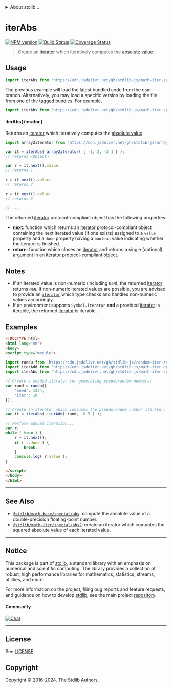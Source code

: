 <!--

@license Apache-2.0

Copyright (c) 2020 The Stdlib Authors.

Licensed under the Apache License, Version 2.0 (the "License");
you may not use this file except in compliance with the License.
You may obtain a copy of the License at

   http://www.apache.org/licenses/LICENSE-2.0

Unless required by applicable law or agreed to in writing, software
distributed under the License is distributed on an "AS IS" BASIS,
WITHOUT WARRANTIES OR CONDITIONS OF ANY KIND, either express or implied.
See the License for the specific language governing permissions and
limitations under the License.

-->


<details>
  <summary>
    About stdlib...
  </summary>
  <p>We believe in a future in which the web is a preferred environment for numerical computation. To help realize this future, we've built stdlib. stdlib is a standard library, with an emphasis on numerical and scientific computation, written in JavaScript (and C) for execution in browsers and in Node.js.</p>
  <p>The library is fully decomposable, being architected in such a way that you can swap out and mix and match APIs and functionality to cater to your exact preferences and use cases.</p>
  <p>When you use stdlib, you can be absolutely certain that you are using the most thorough, rigorous, well-written, studied, documented, tested, measured, and high-quality code out there.</p>
  <p>To join us in bringing numerical computing to the web, get started by checking us out on <a href="https://github.com/stdlib-js/stdlib">GitHub</a>, and please consider <a href="https://opencollective.com/stdlib">financially supporting stdlib</a>. We greatly appreciate your continued support!</p>
</details>

# iterAbs

[![NPM version][npm-image]][npm-url] [![Build Status][test-image]][test-url] [![Coverage Status][coverage-image]][coverage-url] <!-- [![dependencies][dependencies-image]][dependencies-url] -->

> Create an [iterator][mdn-iterator-protocol] which iteratively computes the [absolute value][@stdlib/math/base/special/abs].

<!-- Section to include introductory text. Make sure to keep an empty line after the intro `section` element and another before the `/section` close. -->

<section class="intro">

</section>

<!-- /.intro -->

<!-- Package usage documentation. -->



<section class="usage">

## Usage

```javascript
import iterAbs from 'https://cdn.jsdelivr.net/gh/stdlib-js/math-iter-special-abs@esm/index.mjs';
```
The previous example will load the latest bundled code from the esm branch. Alternatively, you may load a specific version by loading the file from one of the [tagged bundles](https://github.com/stdlib-js/math-iter-special-abs/tags). For example,

```javascript
import iterAbs from 'https://cdn.jsdelivr.net/gh/stdlib-js/math-iter-special-abs@v0.2.2-esm/index.mjs';
```

#### iterAbs( iterator )

Returns an [iterator][mdn-iterator-protocol] which iteratively computes the [absolute value][@stdlib/math/base/special/abs].

```javascript
import array2iterator from 'https://cdn.jsdelivr.net/gh/stdlib-js/array-to-iterator@esm/index.mjs';

var it = iterAbs( array2iterator( [ -1, 2, -3 ] ) );
// returns <Object>

var r = it.next().value;
// returns 1

r = it.next().value;
// returns 2

r = it.next().value;
// returns 3

// ...
```

The returned [iterator][mdn-iterator-protocol] protocol-compliant object has the following properties:

-   **next**: function which returns an [iterator][mdn-iterator-protocol] protocol-compliant object containing the next iterated value (if one exists) assigned to a `value` property and a `done` property having a `boolean` value indicating whether the iterator is finished.
-   **return**: function which closes an [iterator][mdn-iterator-protocol] and returns a single (optional) argument in an [iterator][mdn-iterator-protocol] protocol-compliant object.

</section>

<!-- /.usage -->

<!-- Package usage notes. Make sure to keep an empty line after the `section` element and another before the `/section` close. -->

<section class="notes">

## Notes

-   If an iterated value is non-numeric (including `NaN`), the returned [iterator][mdn-iterator-protocol] returns `NaN`. If non-numeric iterated values are possible, you are advised to provide an [`iterator`][mdn-iterator-protocol] which type checks and handles non-numeric values accordingly.
-   If an environment supports `Symbol.iterator` **and** a provided [iterator][mdn-iterator-protocol] is iterable, the returned [iterator][mdn-iterator-protocol] is iterable.

</section>

<!-- /.notes -->

<!-- Package usage examples. -->

<section class="examples">

## Examples

<!-- eslint no-undef: "error" -->

```html
<!DOCTYPE html>
<html lang="en">
<body>
<script type="module">

import randu from 'https://cdn.jsdelivr.net/gh/stdlib-js/random-iter-randu@esm/index.mjs';
import iterAdd from 'https://cdn.jsdelivr.net/gh/stdlib-js/math-iter-ops-add@esm/index.mjs';
import iterAbs from 'https://cdn.jsdelivr.net/gh/stdlib-js/math-iter-special-abs@esm/index.mjs';

// Create a seeded iterator for generating pseudorandom numbers:
var rand = randu({
    'seed': 1234,
    'iter': 10
});

// Create an iterator which consumes the pseudorandom number iterator:
var it = iterAbs( iterAdd( rand, -0.5 ) );

// Perform manual iteration...
var r;
while ( true ) {
    r = it.next();
    if ( r.done ) {
        break;
    }
    console.log( r.value );
}

</script>
</body>
</html>
```

</section>

<!-- /.examples -->

<!-- Section to include cited references. If references are included, add a horizontal rule *before* the section. Make sure to keep an empty line after the `section` element and another before the `/section` close. -->

<section class="references">

</section>

<!-- /.references -->

<!-- Section for related `stdlib` packages. Do not manually edit this section, as it is automatically populated. -->

<section class="related">

* * *

## See Also

-   <span class="package-name">[`@stdlib/math-base/special/abs`][@stdlib/math/base/special/abs]</span><span class="delimiter">: </span><span class="description">compute the absolute value of a double-precision floating-point number.</span>
-   <span class="package-name">[`@stdlib/math-iter/special/abs2`][@stdlib/math/iter/special/abs2]</span><span class="delimiter">: </span><span class="description">create an iterator which computes the squared absolute value of each iterated value.</span>

</section>

<!-- /.related -->

<!-- Section for all links. Make sure to keep an empty line after the `section` element and another before the `/section` close. -->


<section class="main-repo" >

* * *

## Notice

This package is part of [stdlib][stdlib], a standard library with an emphasis on numerical and scientific computing. The library provides a collection of robust, high performance libraries for mathematics, statistics, streams, utilities, and more.

For more information on the project, filing bug reports and feature requests, and guidance on how to develop [stdlib][stdlib], see the main project [repository][stdlib].

#### Community

[![Chat][chat-image]][chat-url]

---

## License

See [LICENSE][stdlib-license].


## Copyright

Copyright &copy; 2016-2024. The Stdlib [Authors][stdlib-authors].

</section>

<!-- /.stdlib -->

<!-- Section for all links. Make sure to keep an empty line after the `section` element and another before the `/section` close. -->

<section class="links">

[npm-image]: http://img.shields.io/npm/v/@stdlib/math-iter-special-abs.svg
[npm-url]: https://npmjs.org/package/@stdlib/math-iter-special-abs

[test-image]: https://github.com/stdlib-js/math-iter-special-abs/actions/workflows/test.yml/badge.svg?branch=v0.2.2
[test-url]: https://github.com/stdlib-js/math-iter-special-abs/actions/workflows/test.yml?query=branch:v0.2.2

[coverage-image]: https://img.shields.io/codecov/c/github/stdlib-js/math-iter-special-abs/main.svg
[coverage-url]: https://codecov.io/github/stdlib-js/math-iter-special-abs?branch=main

<!--

[dependencies-image]: https://img.shields.io/david/stdlib-js/math-iter-special-abs.svg
[dependencies-url]: https://david-dm.org/stdlib-js/math-iter-special-abs/main

-->

[chat-image]: https://img.shields.io/gitter/room/stdlib-js/stdlib.svg
[chat-url]: https://app.gitter.im/#/room/#stdlib-js_stdlib:gitter.im

[stdlib]: https://github.com/stdlib-js/stdlib

[stdlib-authors]: https://github.com/stdlib-js/stdlib/graphs/contributors

[umd]: https://github.com/umdjs/umd
[es-module]: https://developer.mozilla.org/en-US/docs/Web/JavaScript/Guide/Modules

[deno-url]: https://github.com/stdlib-js/math-iter-special-abs/tree/deno
[deno-readme]: https://github.com/stdlib-js/math-iter-special-abs/blob/deno/README.md
[umd-url]: https://github.com/stdlib-js/math-iter-special-abs/tree/umd
[umd-readme]: https://github.com/stdlib-js/math-iter-special-abs/blob/umd/README.md
[esm-url]: https://github.com/stdlib-js/math-iter-special-abs/tree/esm
[esm-readme]: https://github.com/stdlib-js/math-iter-special-abs/blob/esm/README.md
[branches-url]: https://github.com/stdlib-js/math-iter-special-abs/blob/main/branches.md

[stdlib-license]: https://raw.githubusercontent.com/stdlib-js/math-iter-special-abs/main/LICENSE

[mdn-iterator-protocol]: https://developer.mozilla.org/en-US/docs/Web/JavaScript/Reference/Iteration_protocols#The_iterator_protocol

<!-- <related-links> -->

[@stdlib/math/base/special/abs]: https://github.com/stdlib-js/math-base-special-abs/tree/esm

[@stdlib/math/iter/special/abs2]: https://github.com/stdlib-js/math-iter-special-abs2/tree/esm

<!-- </related-links> -->

</section>

<!-- /.links -->
